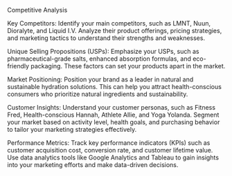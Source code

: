 Competitive Analysis

Key Competitors: Identify your main competitors, such as LMNT, Nuun, Dioralyte, and Liquid I.V. Analyze their product offerings, pricing strategies, and marketing tactics to understand their strengths and weaknesses.

Unique Selling Propositions (USPs): Emphasize your USPs, such as pharmaceutical-grade salts, enhanced absorption formulas, and eco-friendly packaging. These factors can set your products apart in the market.

Market Positioning: Position your brand as a leader in natural and sustainable hydration solutions. This can help you attract health-conscious consumers who prioritize natural ingredients and sustainability.

Customer Insights: Understand your customer personas, such as Fitness Fred, Health-conscious Hannah, Athlete Allie, and Yoga Yolanda. Segment your market based on activity level, health goals, and purchasing behavior to tailor your marketing strategies effectively.

Performance Metrics: Track key performance indicators (KPIs) such as customer acquisition cost, conversion rate, and customer lifetime value. Use data analytics tools like Google Analytics and Tableau to gain insights into your marketing efforts and make data-driven decisions.


